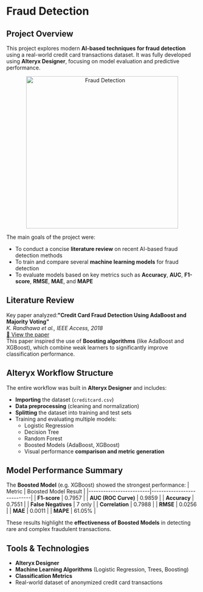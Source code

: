 # Fraud Detection

## Project Overview
This project explores modern **AI-based techniques for fraud detection** using a real-world credit card transactions dataset. It was fully developed using **Alteryx Designer**, focusing on model evaluation and predictive performance.

<p align="center">
  <img src="https://echopx.in/wp-content/uploads/2023/01/Credit-card-activation-fraud.png" 
       alt="Fraud Detection" 
       width="400"/>
</p>

The main goals of the project were:
- To conduct a concise **literature review** on recent AI-based fraud detection methods
- To train and compare several **machine learning models** for fraud detection
- To evaluate models based on key metrics such as **Accuracy**, **AUC**, **F1-score**, **RMSE**, **MAE**, and **MAPE**


## Literature Review
Key paper analyzed:**"Credit Card Fraud Detection Using AdaBoost and Majority Voting"**  
*K. Randhawa et al., IEEE Access, 2018* <br>
[🔗 View the paper](https://ieeexplore.ieee.org/abstract/document/8292883/) <br>
This paper inspired the use of **Boosting algorithms** (like AdaBoost and XGBoost), which combine weak learners to significantly improve classification performance.


## Alteryx Workflow Structure
The entire workflow was built in **Alteryx Designer** and includes:
- **Importing** the dataset (`creditcard.csv`)
- **Data preprocessing** (cleaning and normalization)
- **Splitting** the dataset into training and test sets
- Training and evaluating multiple models:
  - Logistic Regression
  - Decision Tree
  - Random Forest
  - Boosted Models (AdaBoost, XGBoost)
  - Visual performance **comparison and metric generation**


## Model Performance Summary
The **Boosted Model** (e.g. XGBoost) showed the strongest performance:
| Metric                  | Boosted Model Result       |
|-------------------------|----------------------------|
| **F1-score**            | 0.7957                     |
| **AUC (ROC Curve)**     | 0.9859                     |
| **Accuracy**            | 0.7551                     |
| **False Negatives**     | 7 only                     |
| **Correlation**         | 0.7988                     |
| **RMSE**                | 0.0256                     |
| **MAE**                 | 0.0011                     |
| **MAPE**                | 61.05%                     |

These results highlight the **effectiveness of Boosted Models** in detecting rare and complex fraudulent transactions.


## Tools & Technologies
- **Alteryx Designer**
- **Machine Learning Algorithms** (Logistic Regression, Trees, Boosting)
- **Classification Metrics**
- Real-world dataset of anonymized credit card transactions
